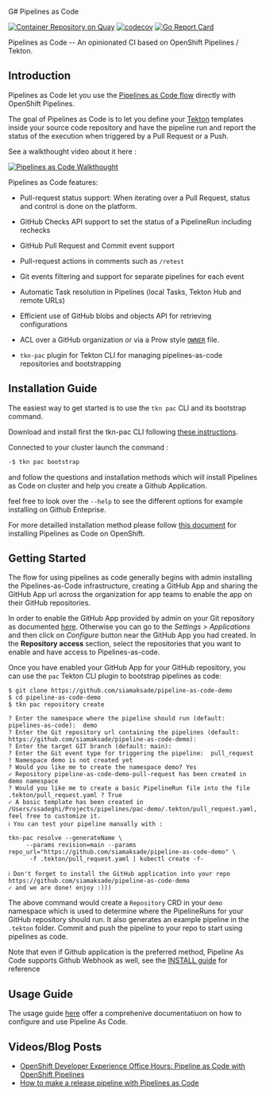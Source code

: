 G# Pipelines as Code

[![Container Repository on Quay](https://quay.io/repository/openshift-pipeline/pipelines-as-code/status "Container Repository on Quay")](https://quay.io/repository/openshift-pipeline/pipelines-as-code) [![codecov](https://codecov.io/gh/openshift-pipelines/pipelines-as-code/branch/main/graph/badge.svg)](https://codecov.io/gh/openshift-pipelines/pipelines-as-code) [![Go Report Card](https://goreportcard.com/badge/google/ko)](https://goreportcard.com/report/openshift-pipelines/pipelines-as-code)

Pipelines as Code -- An opinionated CI based on OpenShift Pipelines / Tekton.

## Introduction

Pipelines as Code let you use
the [Pipelines as Code flow]([https://www.thoughtworks.com/radar/techniques/pipelines-as-code](https://www.thoughtworks.com/radar/techniques/pipelines-as-code))
directly with OpenShift Pipelines.

The goal of Pipelines as Code is to let you define your
[Tekton](https://tekton.cd) templates inside your source code repository and have the pipeline run and report the status
of the execution when triggered by a Pull Request or a Push.

See a walkthought video about it here :

[![Pipelines as Code Walkthought](https://img.youtube.com/vi/Uh1YhOGPOes/0.jpg)](https://www.youtube.com/watch?v=Uh1YhOGPOes)

Pipelines as Code features:

- Pull-request status support: When iterating over a Pull Request, status and control is done on the platform.

- GitHub Checks API support to set the status of a PipelineRun including rechecks

- GitHub Pull Request and Commit event support

- Pull-request actions in comments such as `/retest`

- Git events filtering and support for separate pipelines for each event

- Automatic Task resolution in Pipelines (local Tasks, Tekton Hub and remote URLs)

- Efficient use of GitHub blobs and objects API for retrieving configurations

- ACL over a GitHub organization or via a Prow style [`OWNER`](https://www.kubernetes.dev/docs/guide/owners/) file.

- `tkn-pac` plugin for Tekton CLI for managing pipelines-as-code repositories and bootstrapping

## Installation Guide

The easiest way to get started is to use the `tkn pac` CLI and its bootstrap command.

Download and install first the tkn-pac CLI following [these instructions](https://github.com/openshift-pipelines/pipelines-as-code/blob/main/docs/INSTALL.md#cli).

Connected to your cluster launch the command :

```bash
-$ tkn pac bootstrap
```

and follow the questions and installation methods which will install Pipelines as Code on cluster and help you create a Github Application.

feel free to look over the `--help` to see the different options for example installing on Github Enteprise.

For more detailled installation method please follow [this document](docs/INSTALL.md) for installing Pipelines as Code on OpenShift.

## Getting Started

The flow for using pipelines as code generally begins with admin installing the Pipelines-as-Code infrastructure,
creating a GitHub App and sharing the GitHub App url across the organization for app teams to enable the app on their
GitHub repositories.

In order to enable the GitHub App provided by admin on your Git repository as
documented [here](https://docs.github.com/en/developers/apps/managing-github-apps/installing-github-apps). Otherwise you
can go to the *Settings > Applications* and then click on *Configure* button near the GitHub App you had created. In
the **Repository access** section, select the repositories that you want to enable and have access to Pipelines-as-code.

Once you have enabled your GitHub App for your GitHub repository, you can use the `pac` Tekton CLI plugin to bootstrap
pipelines as code:

```
$ git clone https://github.com/siamaksade/pipeline-as-code-demo
$ cd pipeline-as-code-demo
$ tkn pac repository create

? Enter the namespace where the pipeline should run (default: pipelines-as-code):  demo
? Enter the Git repository url containing the pipelines (default: https://github.com/siamaksade/pipeline-as-code-demo):
? Enter the target GIT branch (default: main):
? Enter the Git event type for triggering the pipeline:  pull_request
! Namespace demo is not created yet
? Would you like me to create the namespace demo? Yes
✓ Repository pipeline-as-code-demo-pull-request has been created in demo namespace
? Would you like me to create a basic PipelineRun file into the file .tekton/pull_request.yaml ? True
✓ A basic template has been created in /Users/ssadeghi/Projects/pipelines/pac-demo/.tekton/pull_request.yaml, feel free to customize it.
ℹ You can test your pipeline manually with :

tkn-pac resolve --generateName \
     --params revision=main --params repo_url="https://github.com/siamaksade/pipeline-as-code-demo" \
      -f .tekton/pull_request.yaml | kubectl create -f-

ℹ Don't forget to install the GitHub application into your repo https://github.com/siamaksade/pipeline-as-code-demo
✓ and we are done! enjoy :)))

```

The above command would create a `Repository` CRD in your `demo` namespace which is used to determine where the
PipelineRuns for your GitHub repository should run. It also generates an example pipeline in the `.tekton` folder.
Commit and push the pipeline to your repo to start using pipelines as code.

Note that even if Github application is the preferred method, Pipeline As Code
supports Github Webhook as well, see the [INSTALL guide](docs/INSTALL.md) for
reference

## Usage Guide

The usage guide [here](./docs/GUIDE.md) offer a comprehenive documentatiuon on how to configure and use Pipeline As Code.

## Videos/Blog Posts

- [OpenShift Developer Experience Office Hours: Pipeline as Code with OpenShift Pipelines](https://www.youtube.com/watch?v=PhqzGsJnFEI)
- [How to make a release pipeline with Pipelines as Code](https://blog.chmouel.com/2021/07/01/how-to-make-a-release-pipeline-with-pipelines-as-code)
